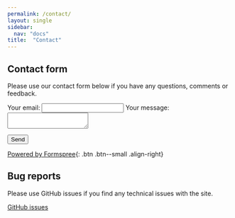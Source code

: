 ```yaml
---
permalink: /contact/
layout: single
sidebar:
  nav: "docs"
title:  "Contact"
---
```


## Contact form
Please use our contact form below if you have any questions, comments or feedback.

<!-- modify this form HTML and place wherever you want your form -->

<form
  action="https://formspree.io/f/meqpywlk"
  method="POST"
>
  <input type="hidden" name="_subject" value="NutrEpiWP1Gonad feedback">

  <label>
    Your email:
    <input type="text" name="_replyto">
  </label>
  <label>
    Your message:
    <textarea name="message"></textarea>
  </label>

  <input type="text" name="_gotcha" style="display:none" />

  <!-- your other form fields go here -->

  <button type="submit">Send</button>
</form>

[Powered by Formspree](https://formspree.io/){: .btn .btn--small .align-right}

## Bug reports
Please use GitHub issues if you find any technical issues with the site.
<p><a href="https://github.com/NutrEpi/wp1gonad/issues/" class="btn"><i class="fab fa-fw fa-github" aria-hidden="true"></i>GitHub issues</a></p>
